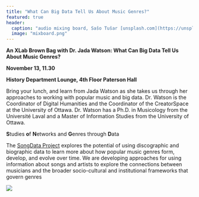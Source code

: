 ```yaml
---
title: "What Can Big Data Tell Us About Music Genres?"
featured: true
header:
  caption: "audio mixing board, Sašo Tušar [unsplash.com](https://unsplash.com/photos/QtgGYlug6Cw)"
  image: "mixboard.png"
---
```


**An XLab Brown Bag with Dr. Jada Watson: What Can Big Data Tell Us About Music Genres?**

**November 13, 11.30**

**History Department Lounge, 4th Floor Paterson Hall**

Bring your lunch, and learn from Jada Watson as she takes us through her approaches to working with popular music and big data. Dr. Watson is the Coordinator of Digital Humanities and the Coordinator of the CreatorSpace at the University of Ottawa. Dr. Watson has a Ph.D. in Musicology from the Université Laval and a Master of Information Studies from the University of Ottawa.


**S**tudies **o**f **N**etworks and **G**enres through **D**ata

The [SongData Project](https://songdata.ca/) explores the potential of using discographic and biographic data to learn more about how popular music genres form, develop, and evolve over time. We are developing approaches for using information about songs and artists to explore the connections between musicians and the broader socio-cultural and institutional frameworks that govern genres

![](https://songdata.ca/wp-content/uploads/2018/11/SongData-logo-s-b.png)
